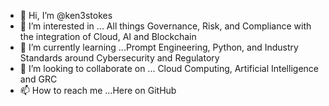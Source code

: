 - 👋 Hi, I’m @ken3stokes
- 👀 I’m interested in ... All things Governance, Risk, and Compliance with the integration of Cloud, AI and Blockchain
- 🌱 I’m currently learning ...Prompt Engineering, Python, and Industry Standards around Cybersecurity and Regulatory
- 💞️ I’m looking to collaborate on ... Cloud Computing, Artificial Intelligence and GRC
- 📫 How to reach me ...Here on GitHub

<!---
ken3stokes/ken3stokes is a ✨ special ✨ repository because its `README.md` (this file) appears on your GitHub profile.
You can click the Preview link to take a look at your changes.
--->
